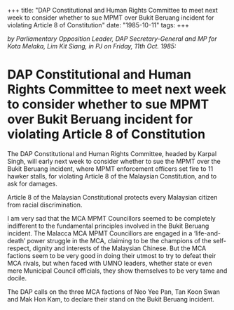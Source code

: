 +++ 
title: "DAP Constitutional and Human Rights Committee to meet next week to consider whether to sue MPMT over Bukit Beruang incident for violating Article 8 of Constitution"
date: "1985-10-11"
tags:
+++

_by Parliamentary Opposition Leader, DAP Secretary-General and MP for Kota Melaka, Lim Kit Siang, in PJ on Friday, 11th Oct. 1985:_

# DAP Constitutional and Human Rights Committee to meet next week to consider whether to sue MPMT over Bukit Beruang incident for violating Article 8 of Constitution			

The DAP Constitutional and Human Rights Committee, headed by Karpal Singh, will early next week to consider whether to sue the MPMT over the Bukit Beruang incident, where MPMT enforcement officers set fire to 11 hawker stalls, for violating Article 8 of the Malaysian Constitution, and to ask for damages.</u>

Article 8 of the Malaysian Constitutional protects every Malaysian citizen from racial discrimination.

I am very sad that the MCA MPMT Councillors seemed to be completely indifferent to the fundamental principles involved in the Bukit Beruang incident. The Malacca MCA MPMT Councillors are engaged in a ‘life-and-death’ power struggle in the MCA, claiming to be the champions of the self-respect, dignity and interests of the Malaysian Chinese. But the MCA factions seem to be very good in doing their utmost to try to defeat their MCA rivals, but when faced with UMNO leaders, whether state or even mere Municipal Council officials, they show themselves to be very tame and docile.

The DAP calls on the three MCA factions of Neo Yee Pan, Tan Koon Swan and Mak Hon Kam, to declare their stand on the Bukit Beruang incident.
 
